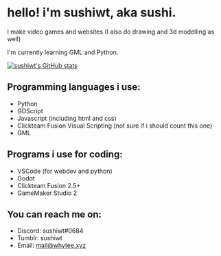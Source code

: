 # hello! i'm sushiwt, aka sushi.

I make video games and websites (I also do drawing and 3d modelling as well)

I'm currently learning GML and Python.

[![sushiwt's GitHub stats](https://github-readme-stats.vercel.app/api?username=sushiwt)](https://github.com/anuraghazra/github-readme-stats)

## Programming languages i use:
- Python
- GDScript
- Javascript (including html and css)
- Clickteam Fusion Visual Scripting (not sure if i should count this one)
- GML

## Programs i use for coding:
- VSCode (for webdev and python)
- Godot
- Clickteam Fusion 2.5+
- GameMaker Studio 2

## You can reach me on:
- Discord: sushiwt#0684
- Tumblr: sushiwt
- Email: mail@whytee.xyz
